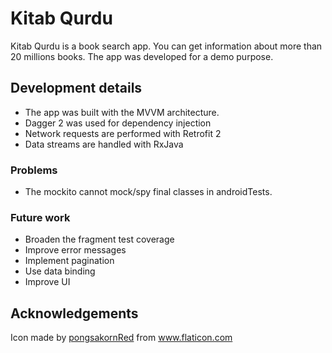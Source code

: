 # Kitab Qurdu
Kitab Qurdu is a book search app. You can get information about more than 20 millions books. The app was developed for a demo purpose.

## Development details
* The app was built with the MVVM architecture.
* Dagger 2 was used for dependency injection
* Network requests are performed with Retrofit 2
* Data streams are handled with RxJava

### Problems
* The mockito cannot mock/spy final classes in androidTests.

### Future work
* Broaden the fragment test coverage
* Improve error messages
* Implement pagination
* Use data binding
* Improve UI

## Acknowledgements
<div>Icon made by <a href="https://www.flaticon.com/authors/pongsakornred" title="pongsakornRed">pongsakornRed</a> from <a href="https://www.flaticon.com/" title="Flaticon">www.flaticon.com</a></div>